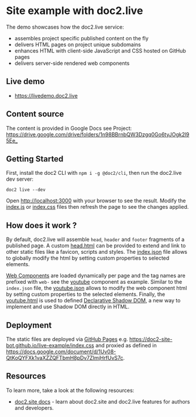 # Site example with doc2.live

The demo showcases how the doc2.live service: 
- assembles project specific published content on the fly
- delivers HTML pages on project unique subdomains 
- enhances HTML with client-side JavaScript and CSS hosted on GitHub pages
- delivers server-side rendered web components

## Live demo

* <https://livedemo.doc2.live>

## Content source

The content is provided in Google Docs see Project: <https://drive.google.com/drive/folders/1n98BBrnbQW3Dzgq0Go6tyJOgk2l95Ee_>

## Getting Started

First, install the doc2 CLI with `npm i -g @doc2/cli`, then run the doc2.live dev server:

```
doc2 live --dev
```

Open <http://localhost:3000> with your browser to see the result. Modify the [index.js](./index.js) or [index.css](./index.css) files then refresh the page to see the changes applied.

## How does it work ?

By default, doc2.live will assemble `head`, `header` and `footer` fragments of a published page. A custom [head.html](./head.html) can be provided to extend and link to other static files like a favicon, scripts and styles.
The [index.json](./index.json) file allows to globally modify the html by setting custom properties to selected elements. 

[Web Components](https://developer.mozilla.org/en-US/docs/Web/Web_Components) are loaded dynamically per page and the tag names are prefixed with `web-` see the [youtube](./components/youtube/youtube.js) component as example.
Similar to the `index.json` file, the [youtube.json](./components/youtube/youtube.json) allows to modify the web component html by setting custom properties to the selected elements.
Finally, the [youtube.html](./components/youtube/youtube.html) is used to defined [Declarative Shadow DOM](https://developer.chrome.com/en/articles/declarative-shadow-dom/), a new way to implement and use Shadow DOM directly in HTML. 

## Deployment

The static files are deployed via [GitHub Pages](https://pages.github.com/) e.g. <https://doc2-site-bot.github.io/live-example/index.css> and proxied as defined in <https://docs.google.com/document/d/1Uv08-QtKoQYFXk1vaXZZQFTbmH8pDv7ZImjHrfUvS7c>.

## Resources

To learn more, take a look at the following resources:

- [doc2.site docs](https://doc2.site/documentation) - learn about doc2.site and doc2.live features for authors and developers.
